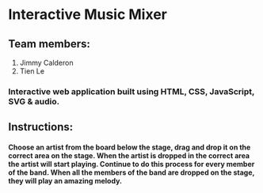 # Interactive Music Mixer

## Team members: 
1. Jimmy Calderon
2. Tien Le

### Interactive web application built using HTML, CSS, JavaScript, SVG & audio.


## Instructions:
#### Choose an artist from the board below the stage, drag and drop it on the correct area on the stage. When the artist is dropped in the correct area the artist will start playing. Continue to do this process for every member of the band. When all the members of the band are dropped on the stage, they will play an amazing melody.
